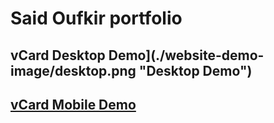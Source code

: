 # Said Oufkir portfolio




## vCard Desktop Demo](./website-demo-image/desktop.png "Desktop Demo")
## [vCard Mobile Demo](./website-demo-image/mobile.png "Mobile Demo")

